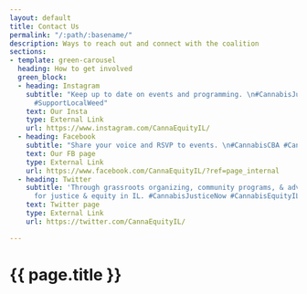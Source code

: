 ```yaml
---
layout: default
title: Contact Us
permalink: "/:path/:basename/"
description: Ways to reach out and connect with the coalition
sections:
- template: green-carousel
  heading: How to get involved
  green_block:
  - heading: Instagram
    subtitle: "Keep up to date on events and programming. \n#CannabisJusticeNow #CannabisEquityIL
      #SupportLocalWeed"
    text: Our Insta
    type: External Link
    url: https://www.instagram.com/CannaEquityIL/
  - heading: Facebook
    subtitle: "Share your voice and RSVP to events. \n#CannabisCBA #CannabisEquityIL"
    text: Our FB page
    type: External Link
    url: https://www.facebook.com/CannaEquityIL/?ref=page_internal
  - heading: Twitter
    subtitle: 'Through grassroots organizing, community programs, & advocacy, we fight
      for justice & equity in IL. #CannabisJusticeNow #CannabisEquityIL #SupportLocalWeed'
    text: Twitter page
    type: External Link
    url: https://twitter.com/CannaEquityIL/

---
```

<main class="container">
  <h1>{{ page.title }}</h1>
</main>